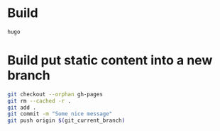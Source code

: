# Build
```bash
hugo
```

# Build put static content into a new branch
```bash
git checkout --orphan gh-pages
git rm --cached -r .
git add .
git commit -m "Some nice message"
git push origin $(git_current_branch)
```
